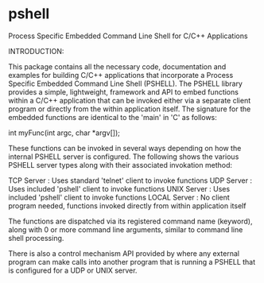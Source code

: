 # pshell
Process Specific Embedded Command Line Shell for C/C++ Applications

INTRODUCTION:

This package contains all the necessary code, documentation and examples for
building C/C++ applications that incorporate a Process Specific Embedded
Command Line Shell (PSHELL).  The PSHELL library provides a simple, lightweight,
framework and API to embed functions within a C/C++ application that can be
invoked either via a separate client program or directly from the within application
itself.  The signature for the embedded functions are identical to the 'main' in
'C' as follows:

int myFunc(int argc, char *argv[]);

These functions can be invoked in several ways depending on how the internal
PSHELL server is configured.  The following shows the various PSHELL server
types along with their associated invokation method:

TCP Server   : Uses standard 'telnet' client to invoke functions
UDP Server   : Uses included 'pshell' client to invoke functions
UNIX Server  : Uses included 'pshell' client to invoke functions
LOCAL Server : No client program needed, functions invoked directly
               from within application itself

The functions are dispatched via its registered command name (keyword), along
with 0 or more command line arguments, similar to command line shell processing.

There is also a control mechanism API provided by where any external program
can make calls into another program that is running a PSHELL that is configured
for a UDP or UNIX server.


